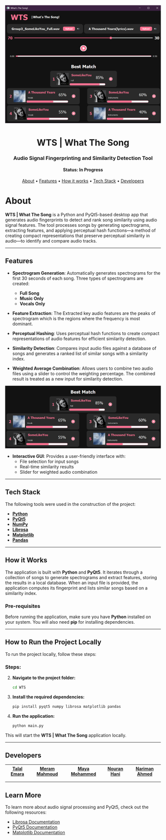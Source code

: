 <h1 align="center">
    <img alt="project" title="#About" src="Readme/main.png" />
</h1>

<h1 align="center">WTS | What The Song</h1>
<h3 align="center">Audio Signal Fingerprinting and Similarity Detection Tool</h3>

<h4 align="center">
	 Status: In Progress
</h4>

<p align="center">
 <a href="#about">About</a> •
 <a href="#features">Features</a> •
 <a href="#how-it-works">How it works</a> •
 <a href="#tech-stack">Tech Stack</a> •  
 <a href="#developers">Developers</a>
</p>

# About

**WTS | What The Song** is a Python and PyQt5-based desktop app that generates audio fingerprints to detect and rank song similarity using audio signal features. The tool processes songs by generating spectrograms, extracting features, and applying perceptual hash functions—a method of creating compact representations that preserve perceptual similarity in audio—to identify and compare audio tracks.

---

## Features

- **Spectrogram Generation**: Automatically generates spectrograms for the first 30 seconds of each song. Three types of spectrograms are created:
  - **Full Song**
  - **Music Only**
  - **Vocals Only**

- **Feature Extraction**: The Extracted key audio features are the peaks of spectrogram which is the regions where the frequency is most dominant.

- **Perceptual Hashing**: Uses perceptual hash functions to create compact representations of audio features for efficient similarity detection.

- **Similarity Detection**: Compares input audio files against a database of songs and generates a ranked list of similar songs with a similarity index.

- **Weighted Average Combination**: Allows users to combine two audio files using a slider to control the weighting percentage. The combined result is treated as a new input for similarity detection.

<p align="center">
  <img src="Readme/similarity_table.png" width="600" style="display: inline-block;" alt="Similarity Detection Table"/>
</p>

- **Interactive GUI**: Provides a user-friendly interface with:
  - File selection for input songs
  - Real-time similarity results
  - Slider for weighted audio combination

---

## Tech Stack

The following tools were used in the construction of the project:

- **[Python](https://www.python.org/)**
- **[PyQt5](https://riverbankcomputing.com/software/pyqt/intro)**
- **[NumPy](https://numpy.org/)**
- **[Librosa](https://librosa.org/)**
- **[Matplotlib](https://matplotlib.org/)**
- **[Pandas](https://pandas.pydata.org/)**

---

## How it Works

The application is built with **Python** and **PyQt5**. It iterates through a collection of songs to generate spectrograms and extract features, storing the results in a local database. When an input file is provided, the application computes its fingerprint and lists similar songs based on a similarity index.

### Pre-requisites

Before running the application, make sure you have **Python** installed on your system. You will also need **pip** for installing dependencies.

---

## How to Run the Project Locally

To run the project locally, follow these steps:

### Steps:

2. **Navigate to the project folder:**
   ```bash
   cd WTS
   ```

3. **Install the required dependencies:**
   ```bash
   pip install pyqt5 numpy librosa matplotlib pandas
   ```

4. **Run the application:**
   ```bash
   python main.py
   ```

This will start the **WTS | What The Song** application locally.

---

## Developers

| [**Talal Emara**](https://github.com/TalalEmara) | [**Meram Mahmoud**](https://github.com/Meram-Mahmoud) | [**Maya Mohammed**](https://github.com/Mayamohamed207) | [**Nouran Hani**](https://github.com/Nouran-Hani) | [**Nariman Ahmed**](https://github.com/nariman-ahmed) |
|:------------------------------------------:|:------------------------------------------:|:------------------------------------------:|:------------------------------------------:|:------------------------------------------:|

---

## Learn More

To learn more about audio signal processing and PyQt5, check out the following resources:

- [Librosa Documentation](https://librosa.org/doc/latest/index.html)
- [PyQt5 Documentation](https://riverbankcomputing.com/software/pyqt/intro)
- [Matplotlib Documentation](https://matplotlib.org/stable/contents.html)

